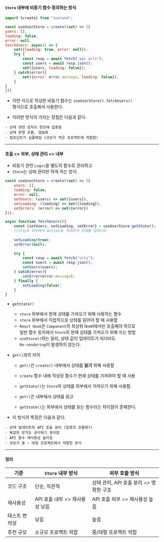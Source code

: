 
#### `Store` 내부에 비동기 함수 정의하는 방식

``` js
import {create} from "zustand";

const useUserStore = create((set) => ({
users: [],
loading: false,
error: null,
fetchUsers: async() => {
	set({loading: true, error: null});
	try {
		const resp = await fetch("api urls");
		const users = await resp.json();
		set({users, loading: false});
	} catch(error){
		set({error: error.message, loading: false});
	}
}
}))
```

- 이런 식으로 작성한 비동기 함수는 `useUserStore().fetchUsers()` <br/>
	형식으로 호출해서 사용한다.

-  이러한 방식이 가지는 장점은 다음과 같다.

``` text
- 상태 관련 로직이 한곳에 집중됨
- 상태 변경 흐름, 캡슐화
- 컴포넌트가 심플해짐 (규모가 작은 프로젝트에 적합함)
```

---

#### 호출 => 외부, 상태 관리 => 내부

- 비동기 관련 `Logic`을 별도의 함수로 관리하고
- `Store`는 상태 관리만 하게 하는 방식

``` js
const useUserStore = create((set) => ({
	users: [],
	loading: false,
	error: null,
	setUsers: (users) => set({users}),
	setLoading: (loading) => set({loading}),
	setErrors: (error) => set({error})
}));

async function fetchUsers(){
	const {setUsers, setLoading, setError} = useUserStore.getState();
	//Store 외부에서 Action을 꺼내와서 상태를 업데이트
	
	setLoading(true);
	setError(null);
	
	try {
		const resp = await fetch("urls");
		const users = await resp.json();
		setUsers(users);
	} catch(error){
		setError(error.message);
	} finally {
		setLoading(false);
	}
}
```

- `getState()`
	- `store` 외부에서 현재 상태를 가져오기 위해 사용하는 함수
	- `store` 외부에서 직접적으로 상태를 읽어야 할 때 사용함
	- `React Hook`은 `Component`의 최상위 level에서만 호출해야 하므로 <br/>
		일반 함수 등지에서 `Store`의 현재 상태를 가져오기 위해 쓰는 방법
	- `useStore()`와는 달리, 상태 값이 업데이트가 되더라도 <br/>
		`Re-rendering`이 발생하지 않는다.

- `get()`과의 차이
	- `get()`은 `create()` 내부에서 상태를 **읽기** 위해 사용함
	- `create` 함수 내에 작성된 함수가 현재 상태를 가져와야 할 때 사용
	- `getState()`는 `Store`의 상태를 외부에서 가져오기 위해 사용함.
	
	- `get()`은 내부에서 상태를 읽고
	- `getState()`는 외부에서 상태를 읽는 함수라는 차이점이 존재한다.


- 이 방식의 특징은 다음과 같다.

``` text
- 상태 업데이트와 API 호출 분리 (일종의 모듈화?)
- 복잡한 로직도 관리하기 용이함
- API 함수 재사용성 높아짐
- 규모가 중 ~ 대형 프로젝트에서 적합한 방식
```

---

#### 정리

| 기준      | `Store` 내부 방식        | 외부 호출 방식                   |
| ------- | -------------------- | -------------------------- |
| 코드 구조   | 단순, 직관적              | 상태 관리, API 호출 분리 => 명확한 구조 |
| 재사용성    | API 호출 내부 => 재사용성 낮음 | API 호출 외부 => 재사용성 높음       |
| 테스트 편의성 | 낮음                   | 높음                         |
| 추천 규모   | 소규모 프로젝트 적합          | 중/대형 프로젝트 적합               |


